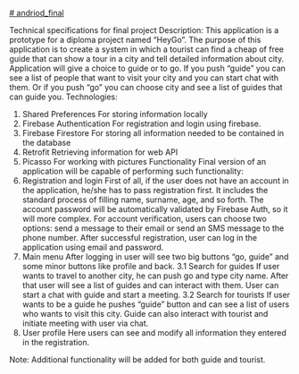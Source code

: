 <a href="https://drive.google.com/file/d/1nFcFCX3Kb8aXnC7IZapeqOLHwLZaVYOl/view?usp=sharing"># andriod_final</a>

Technical specifications for final project
Description: This application is a prototype for a diploma project named “HeyGo”. The purpose of this application is to create a system in which a tourist can find a cheap of free guide that can show a tour in a city and tell detailed information about city. Application will give a choice to guide or to go. If you push “guide” you can see a list of people that want to visit your city and you can start chat with them. Or if you push “go” you can choose city and see a list of guides that can guide you.
Technologies:
1. Shared Preferences
For storing information locally
2. Firebase Authentication
For registration and login using firebase.
3. Firebase Firestore
For storing all information needed to be contained in the database
4. Retrofit
Retrieving information for web API
5. Picasso
For working with pictures
Functionality
Final version of an application will be capable of performing such functionality:
1. Registration and login
First of all, if the user does not have an account in the application, he/she has to pass registration first. It includes the standard process of filling name, surname, age, and so forth. The account password will be automatically validated by Firebase Auth, so it will more complex. For account verification, users can choose two options: send a message to their email or send an SMS message to the phone number. After successful registration, user can log in the application using email and password.
2. Main menu
After logging in user will see two big buttons “go, guide” and some minor buttons like profile and back.
3.1 Search for guides
If user wants to travel to another city, he can push go and type city name. After that user will see a list of guides and can interact with them. User can start a chat with guide and start a meeting.
3.2 Search for tourists
If user wants to be a guide he pushes “guide” button and can see a list of users who wants to visit this city. Guide can also interact with tourist and initiate meeting with user via chat.
4. User profile
Here users can see and modify all information they entered in the registration.

Note: Additional functionality will be added for both guide and tourist.

